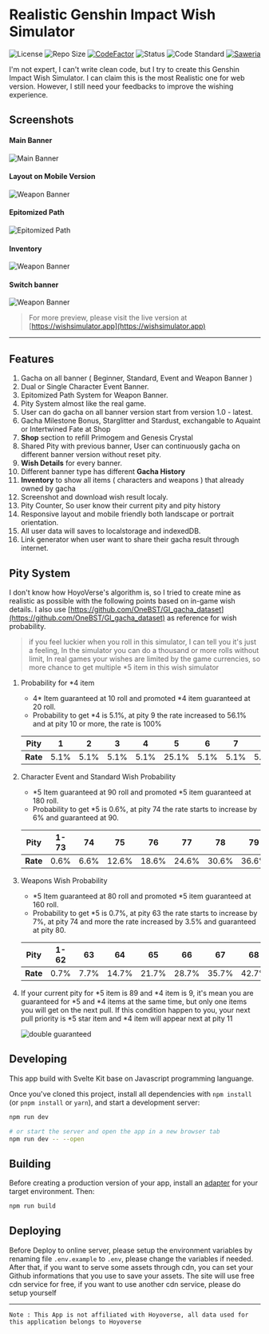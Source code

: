 # Realistic Genshin Impact Wish Simulator

![License](https://badgen.net/github/license/AguzzTN54/Genshin-Impact-Wish-Simulator?icon:github) ![Repo Size](https://img.shields.io/github/repo-size/AguzzTN54/Genshin-Impact-Wish-Simulator?color=fa0) [![CodeFactor](https://www.codefactor.io/repository/github/aguzztn54/genshin-impact-wish-simulator/badge)](https://www.codefactor.io/repository/github/aguzztn54/genshin-impact-wish-simulator) ![Status](https://badgen.net/github/checks/AguzzTN54/Genshin-Impact-Wish-Simulator) ![Code Standard](https://badgen.net/badge/code%20style/standard/f2a) [![Saweria](https://badgen.net/badge/Sawer/Mantan21/F96854)](https://saweria.co/mantan21)

I'm not expert, I can't write clean code, but I try to create this Genshin Impact Wish Simulator. I can claim this is the most Realistic one for web version. However, I still need your feedbacks to improve the wishing experience.

## Screenshots

#### Main Banner

![Main Banner](static/screenshot/meta-picture.jpg)

#### Layout on Mobile Version

![Weapon Banner](static/screenshot/mobile-weapon.jpg)

#### Epitomized Path

![Epitomized Path](static/screenshot/epitomized-path.jpg)

#### Inventory

![Weapon Banner](static/screenshot/inventory.jpg)

#### Switch banner

![Weapon Banner](static/screenshot/switch-banner.jpg)

> For more preview, please visit the live version at [https://wishsimulator.app](https://wishsimulator.app)

---

## Features

1. Gacha on all banner ( Beginner, Standard, Event and Weapon Banner )
2. Dual or Single Character Event Banner.
3. Epitomized Path System for Weapon Banner.
4. Pity System almost like the real game.
5. User can do gacha on all banner version start from version 1.0 - latest.
6. Gacha Milestone Bonus, Starglitter and Stardust, exchangable to Aquaint or Intertwined Fate at Shop
7. **Shop** section to refill Primogem and Genesis Crystal
8. Shared Pity with previous banner, User can continuously gacha on different banner version without reset pity.
9. **Wish Details** for every banner.
10. Different banner type has different **Gacha History**
11. **Inventory** to show all items ( characters and weapons ) that already owned by gacha
12. Screenshot and download wish result localy.
13. Pity Counter, So user know their current pity and pity history
14. Responsive layout and mobile friendly both landscape or portrait orientation.
15. All user data will saves to localstorage and indexedDB.
16. Link generator when user want to share their gacha result through internet.

## Pity System

I don't know how HoyoVerse's algorithm is, so I tried to create mine as realistic as possible with the following points based on in-game wish details. I also use [https://github.com/OneBST/GI_gacha_dataset](https://github.com/OneBST/GI_gacha_dataset) as reference for wish probability.

> if you feel luckier when you roll in this simulator, I can tell you it's just a feeling, In the simulator you can do a thousand or more rolls without limit, In real games your wishes are limited by the game currencies, so more chance to get multiple \*5 item in this wish simulator

1. Probability for \*4 item

   - 4* Item guaranteed at 10 roll and promoted *4 item guaranteed at 20 roll.
   - Probability to get \*4 is 5.1%, at pity 9 the rate increased to 56.1% and at pity 10 or more, the rate is 100%

   | **Pity** | 1    | 2    | 3    | 4    | 5     | 6    | 7    | 8    | 9     | 10   | 11   |
   | -------- | ---- | ---- | ---- | ---- | ----- | ---- | ---- | ---- | ----- | ---- | ---- |
   | **Rate** | 5.1% | 5.1% | 5.1% | 5.1% | 25.1% | 5.1% | 5.1% | 5.1% | 56.1% | 100% | 100% |

2. Character Event and Standard Wish Probability

   - *5 Item guaranteed at 90 roll and promoted *5 item guaranteed at 180 roll.
   - Probability to get \*5 is 0.6%, at pity 74 the rate starts to increase by 6% and guaranteed at 90.

   | **Pity** | 1-73 | 74   | 75    | 76    | 77    | 78    | 79    | 80    | 81    | 82    | 83    | 84    | 85    | 86    | 87    | 88    | 89    | 90   |
   | -------- | ---- | ---- | ----- | ----- | ----- | ----- | ----- | ----- | ----- | ----- | ----- | ----- | ----- | ----- | ----- | ----- | ----- | ---- |
   | **Rate** | 0.6% | 6.6% | 12.6% | 18.6% | 24.6% | 30.6% | 36.6% | 42.6% | 48.6% | 54.6% | 60.6% | 66.6% | 72.6% | 78.6% | 84.6% | 90.6% | 96.6% | 100% |

3. Weapons Wish Probability

   - *5 Item guaranteed at 80 roll and promoted *5 item guaranteed at 160 roll.
   - Probability to get \*5 is 0.7%, at pity 63 the rate starts to increase by 7%, at pity 74 and more the rate increased by 3.5% and guaranteed at pity 80.

   | **Pity** | 1-62 | 63   | 64    | 65    | 66    | 67    | 68    | 69    | 70    | 71    | 72    | 73    | 74    | 75    | 76    | 77    | 78    | 79    | 80   |
   | -------- | ---- | ---- | ----- | ----- | ----- | ----- | ----- | ----- | ----- | ----- | ----- | ----- | ----- | ----- | ----- | ----- | ----- | ----- | ---- |
   | **Rate** | 0.7% | 7.7% | 14.7% | 21.7% | 28.7% | 35.7% | 42.7% | 49.7% | 56.7% | 63.7% | 70.7% | 77.7% | 81.2% | 84.7% | 88.2% | 91.7% | 95.2% | 98.7% | 100% |

4. If your current pity for *5 item is 89 and *4 item is 9, it's mean you are guaranteed for *5 and *4 items at the same time, but only one items you will get on the next pull.
   If this condition happen to you, your next pull priority is *5 star item and *4 item will appear next at pity 11

   ![double guaranteed](static/screenshot/double-guaranteed.png)

## Developing

This app build with Svelte Kit base on Javascript programming languange.

Once you've cloned this project, install all dependencies with `npm install` (or `pnpm install` or `yarn`), and start a development server:

```bash
npm run dev

# or start the server and open the app in a new browser tab
npm run dev -- --open
```

## Building

Before creating a production version of your app, install an [adapter](https://kit.svelte.dev/docs#adapters) for your target environment. Then:

```bash
npm run build
```

## Deploying

Before Deploy to online server, please setup the environment variables by renaming file `.env.example` to `.env`, please change the variables if needed.
After that, if you want to serve some assets through cdn, you can set your Github informations that you use to save your assets. The site will use free cdn service for free, if you want to use another cdn service, please do setup yourself

---

`Note : This App is not affiliated with Hoyoverse, all data used for this application belongs to Hoyoverse`
